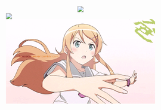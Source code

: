 <div align="center">
  <img src="https://readme-typing-svg.herokuapp.com?lines=Hey!+Nice+to+see+you.;Welcome+to+my+GitHub+profile!&center=true&width=500&height=50" />
</div>

<div style="display: flex; justify-content: space-around; align-items: center; flex-wrap: wrap;">

  <!-- 左边：Most Used Languages 图 -->
  <img src="https://github-readme-stats.vercel.app/api/top-langs/?username=你的用户名&layout=compact&theme=radical" width="400"/>

  <!-- 右边：Kirino 动图 -->
  <img src="./assets/kirino.gif" width="400"/>

</div>
